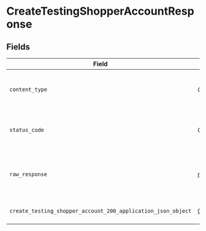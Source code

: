 # CreateTestingShopperAccountResponse


## Fields

| Field                                                                                                                                              | Type                                                                                                                                               | Required                                                                                                                                           | Description                                                                                                                                        |
| -------------------------------------------------------------------------------------------------------------------------------------------------- | -------------------------------------------------------------------------------------------------------------------------------------------------- | -------------------------------------------------------------------------------------------------------------------------------------------------- | -------------------------------------------------------------------------------------------------------------------------------------------------- |
| `content_type`                                                                                                                                     | *Optional[str]*                                                                                                                                    | :heavy_check_mark:                                                                                                                                 | HTTP response content type for this operation                                                                                                      |
| `status_code`                                                                                                                                      | *Optional[int]*                                                                                                                                    | :heavy_check_mark:                                                                                                                                 | HTTP response status code for this operation                                                                                                       |
| `raw_response`                                                                                                                                     | [requests.Response](https://requests.readthedocs.io/en/latest/api/#requests.Response)                                                              | :heavy_minus_sign:                                                                                                                                 | Raw HTTP response; suitable for custom response parsing                                                                                            |
| `create_testing_shopper_account_200_application_json_object`                                                                                       | [Optional[operations.CreateTestingShopperAccount200ApplicationJSON]](undefined/models/operations/createtestingshopperaccount200applicationjson.md) | :heavy_minus_sign:                                                                                                                                 | Testing Account Created                                                                                                                            |